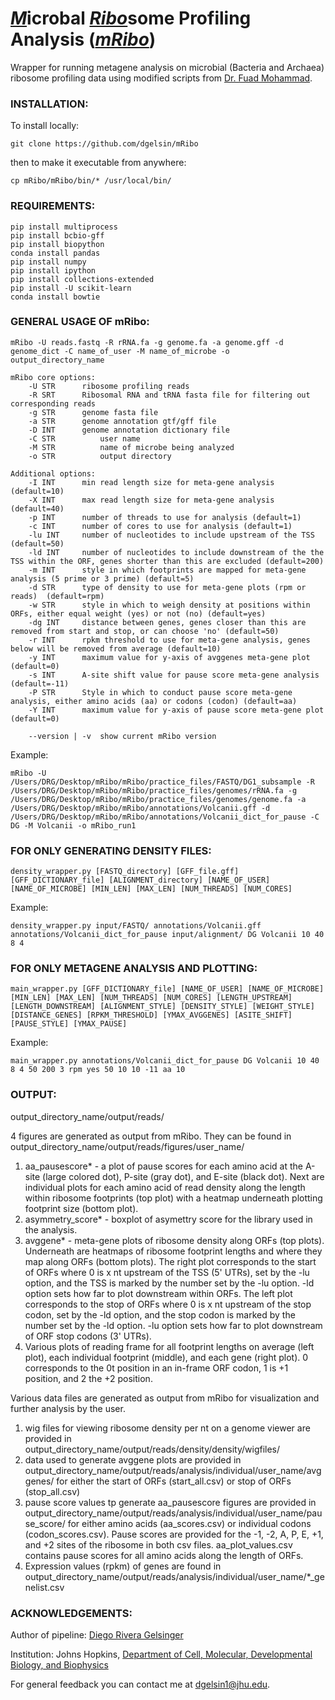 # <ins>*M*</ins>icrobal <ins>*Ribo*</ins>some Profiling Analysis (<ins>*mRibo*</ins>)
Wrapper for running metagene analysis on microbial (Bacteria and Archaea) ribosome profiling data using modified scripts from [Dr. Fuad Mohammad](https://github.com/dgelsin/2018_Bacterial_Pipeline_riboseq).

### INSTALLATION:
To install locally:
```
git clone https://github.com/dgelsin/mRibo
```
then to make it executable from anywhere:
```
cp mRibo/mRibo/bin/* /usr/local/bin/
```

### REQUIREMENTS:
```pip install DateTime
pip install multiprocess
pip install bcbio-gff
pip install biopython
conda install pandas
pip install numpy
pip install ipython
pip install collections-extended
pip install -U scikit-learn
conda install bowtie
```

### GENERAL USAGE OF mRibo:
```
mRibo -U reads.fastq -R rRNA.fa -g genome.fa -a genome.gff -d genome_dict -C name_of_user -M name_of_microbe -o output_directory_name

mRibo core options:
	-U STR		ribosome profiling reads
	-R SRT		Ribosomal RNA and tRNA fasta file for filtering out corresponding reads
	-g STR		genome fasta file
	-a STR		genome annotation gtf/gff file
	-D INT		genome annotation dictionary file
	-C STR      	user name
	-M STR      	name of microbe being analyzed
	-o STR          output directory

Additional options:
	-I INT		min read length size for meta-gene analysis (default=10)
	-X INT		max read length size for meta-gene analysis (default=40)
	-p INT		number of threads to use for analysis (default=1)
	-c INT		number of cores to use for analysis (default=1)
	-lu INT		number of nucleotides to include upstream of the TSS (default=50)
	-ld INT		number of nucleotides to include downstream of the the TSS within the ORF, genes shorter than this are excluded (default=200)
	-m INT		style in which footprints are mapped for meta-gene analysis (5 prime or 3 prime) (default=5)
	-d STR		type of density to use for meta-gene plots (rpm or reads)  (default=rpm)
	-w STR		style in which to weigh density at positions within ORFs, either equal weight (yes) or not (no) (default=yes)
	-dg INT		distance between genes, genes closer than this are removed from start and stop, or can choose 'no' (default=50)
	-r INT		rpkm threshold to use for meta-gene analysis, genes below will be removed from average (default=10)
	-y INT		maximum value for y-axis of avggenes meta-gene plot (default=0)
	-s INT		A-site shift value for pause score meta-gene analysis (default=-11)
	-P STR		Style in which to conduct pause score meta-gene analysis, either amino acids (aa) or codons (codon) (default=aa)
	-Y INT		maximum value for y-axis of pause score meta-gene plot (default=0)

	--version | -v	show current mRibo version
```

Example:
```
mRibo -U /Users/DRG/Desktop/mRibo/mRibo/practice_files/FASTQ/DG1_subsample -R /Users/DRG/Desktop/mRibo/mRibo/practice_files/genomes/rRNA.fa -g /Users/DRG/Desktop/mRibo/mRibo/practice_files/genomes/genome.fa -a /Users/DRG/Desktop/mRibo/mRibo/annotations/Volcanii.gff -d /Users/DRG/Desktop/mRibo/mRibo/annotations/Volcanii_dict_for_pause -C DG -M Volcanii -o mRibo_run1
```


### FOR ONLY GENERATING DENSITY FILES:
```
density_wrapper.py [FASTQ_directory] [GFF_file.gff] [GFF_DICTIONARY_file] [ALIGNMENT_directory] [NAME_OF_USER] [NAME_OF_MICROBE] [MIN_LEN] [MAX_LEN] [NUM_THREADS] [NUM_CORES]
```

Example:
```
density_wrapper.py input/FASTQ/ annotations/Volcanii.gff annotations/Volcanii_dict_for_pause input/alignment/ DG Volcanii 10 40 8 4
```


### FOR ONLY METAGENE ANALYSIS AND PLOTTING:
```
main_wrapper.py [GFF_DICTIONARY_file] [NAME_OF_USER] [NAME_OF_MICROBE] [MIN_LEN] [MAX_LEN] [NUM_THREADS] [NUM_CORES] [LENGTH_UPSTREAM] [LENGTH_DOWNSTREAM] [ALIGNMENT_STYLE] [DENSITY_STYLE] [WEIGHT_STYLE] [DISTANCE_GENES] [RPKM_THRESHOLD] [YMAX_AVGGENES] [ASITE_SHIFT] [PAUSE_STYLE] [YMAX_PAUSE]
```

Example:
```
main_wrapper.py annotations/Volcanii_dict_for_pause DG Volcanii 10 40 8 4 50 200 3 rpm yes 50 10 10 -11 aa 10
```

### OUTPUT:

output_directory_name/output/reads/

4 figures are generated as output from mRibo. They can be found in output_directory_name/output/reads/figures/user_name/

1. aa_pausescore* - a plot of pause scores for each amino acid at the A-site (large colored dot), P-site (gray dot), and E-site (black dot). Next are individual plots for each amino acid of read density along the length within ribosome footprints (top plot) with a heatmap underneath plotting footprint size (bottom plot). 
2. asymmetry_score* - boxplot of asymettry score for the library used in the analysis.
3. avggene* - meta-gene plots of ribosome density along ORFs (top plots). Underneath are heatmaps of ribosome footprint lengths and where they map along ORFs (bottom plots). The right plot corresponds to the start of ORFs where 0 is x nt upstream of the TSS (5' UTRs), set by the -lu option, and the TSS is marked by the number set by the -lu option. -ld option sets how far to plot downstream within ORFs. The left plot corresponds to the stop of ORFs where 0 is x nt upstream of the stop codon, set by the -ld option, and the stop codon is marked by the number set by the -ld option. -lu option sets how far to plot downstream of ORF stop codons (3' UTRs).
4. Various plots of reading frame for all footprint lengths on average (left plot), each individual footprint (middle), and each gene (right plot). 0 corresponds to the 0t position in an in-frame ORF codon, 1 is +1 position, and 2 the +2 position.

Various data files are generated as output from mRibo for visualization and further analysis by the user.
1. wig files for viewing ribosome density per nt on a genome viewer are provided in output_directory_name/output/reads/density/density/wigfiles/
2. data used to generate avggene plots are provided in output_directory_name/output/reads/analysis/individual/user_name/avggenes/ for either the start of ORFs (start_all.csv) or stop of ORFs (stop_all.csv)
3. pause score values tp generate aa_pausescore figures are provided in output_directory_name/output/reads/analysis/individual/user_name/pause_score/ for either amino acids (aa_scores.csv) or individual codons (codon_scores.csv). Pause scores are provided for the -1, -2, A, P, E, +1, and +2 sites of the ribosome in both csv files. aa_plot_values.csv contains pause scores for all amino acids along the length of ORFs.
4. Expression values (rpkm) of genes are found in output_directory_name/output/reads/analysis/individual/user_name/*_genelist.csv


### ACKNOWLEDGEMENTS:

Author of pipeline: [Diego Rivera Gelsinger](https://github.com/dgelsin)

Institution: Johns Hopkins, [Department of Cell, Molecular, Developmental Biology, and Biophysics](https://cmdb.jhu.edu/)

For general feedback you can contact me at [dgelsin1@jhu.edu](mailto:dgelsin1@jhu.edu). 
